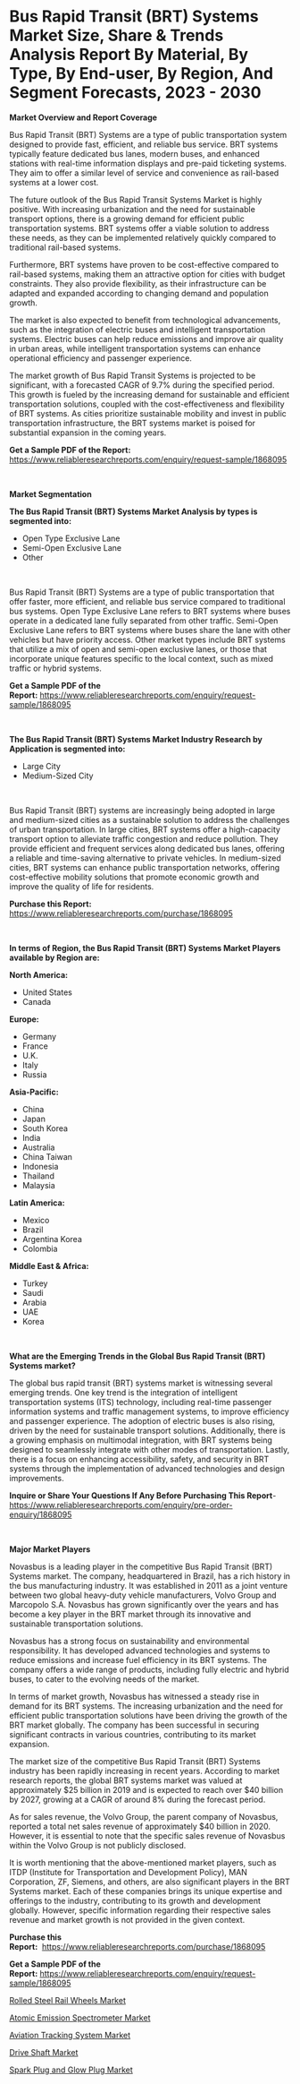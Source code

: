 <p><h1>Bus Rapid Transit (BRT) Systems Market Size, Share & Trends Analysis Report By Material, By Type, By End-user, By Region, And Segment Forecasts, 2023 - 2030</h1></p><p><strong>Market Overview and Report Coverage</strong></p>
<p><p>Bus Rapid Transit (BRT) Systems are a type of public transportation system designed to provide fast, efficient, and reliable bus service. BRT systems typically feature dedicated bus lanes, modern buses, and enhanced stations with real-time information displays and pre-paid ticketing systems. They aim to offer a similar level of service and convenience as rail-based systems at a lower cost.</p><p>The future outlook of the Bus Rapid Transit Systems Market is highly positive. With increasing urbanization and the need for sustainable transport options, there is a growing demand for efficient public transportation systems. BRT systems offer a viable solution to address these needs, as they can be implemented relatively quickly compared to traditional rail-based systems.</p><p>Furthermore, BRT systems have proven to be cost-effective compared to rail-based systems, making them an attractive option for cities with budget constraints. They also provide flexibility, as their infrastructure can be adapted and expanded according to changing demand and population growth.</p><p>The market is also expected to benefit from technological advancements, such as the integration of electric buses and intelligent transportation systems. Electric buses can help reduce emissions and improve air quality in urban areas, while intelligent transportation systems can enhance operational efficiency and passenger experience.</p><p>The market growth of Bus Rapid Transit Systems is projected to be significant, with a forecasted CAGR of 9.7% during the specified period. This growth is fueled by the increasing demand for sustainable and efficient transportation solutions, coupled with the cost-effectiveness and flexibility of BRT systems. As cities prioritize sustainable mobility and invest in public transportation infrastructure, the BRT systems market is poised for substantial expansion in the coming years.</p></p>
<p><strong>Get a Sample PDF of the Report:</strong> <a href="https://www.reliableresearchreports.com/enquiry/request-sample/1868095">https://www.reliableresearchreports.com/enquiry/request-sample/1868095</a></p>
<p>&nbsp;</p>
<p><strong>Market Segmentation</strong></p>
<p><strong>The Bus Rapid Transit (BRT) Systems Market Analysis by types is segmented into:</strong></p>
<p><ul><li>Open Type Exclusive Lane</li><li>Semi-Open Exclusive Lane</li><li>Other</li></ul></p>
<p>&nbsp;</p>
<p><p>Bus Rapid Transit (BRT) Systems are a type of public transportation that offer faster, more efficient, and reliable bus service compared to traditional bus systems. Open Type Exclusive Lane refers to BRT systems where buses operate in a dedicated lane fully separated from other traffic. Semi-Open Exclusive Lane refers to BRT systems where buses share the lane with other vehicles but have priority access. Other market types include BRT systems that utilize a mix of open and semi-open exclusive lanes, or those that incorporate unique features specific to the local context, such as mixed traffic or hybrid systems.</p></p>
<p><strong>Get a Sample PDF of the Report:</strong>&nbsp;<a href="https://www.reliableresearchreports.com/enquiry/request-sample/1868095">https://www.reliableresearchreports.com/enquiry/request-sample/1868095</a></p>
<p>&nbsp;</p>
<p><strong>The Bus Rapid Transit (BRT) Systems Market Industry Research by Application is segmented into:</strong></p>
<p><ul><li>Large City</li><li>Medium-Sized City</li></ul></p>
<p>&nbsp;</p>
<p><p>Bus Rapid Transit (BRT) systems are increasingly being adopted in large and medium-sized cities as a sustainable solution to address the challenges of urban transportation. In large cities, BRT systems offer a high-capacity transport option to alleviate traffic congestion and reduce pollution. They provide efficient and frequent services along dedicated bus lanes, offering a reliable and time-saving alternative to private vehicles. In medium-sized cities, BRT systems can enhance public transportation networks, offering cost-effective mobility solutions that promote economic growth and improve the quality of life for residents.</p></p>
<p><strong>Purchase this Report:</strong>&nbsp; <a href="https://www.reliableresearchreports.com/purchase/1868095">https://www.reliableresearchreports.com/purchase/1868095</a></p>
<p>&nbsp;</p>
<p><strong>In terms of Region, the Bus Rapid Transit (BRT) Systems Market Players available by Region are:</strong></p>
<p>
    <p> <strong> North America: </strong>
        <ul>
            <li>United States</li>
            <li>Canada</li>
        </ul>
        </p> 
    <p> <strong> Europe: </strong>
        <ul>
            <li>Germany</li>
            <li>France</li>
            <li>U.K.</li>
            <li>Italy</li>
            <li>Russia</li>
        </ul>
        </p> 
    <p> <strong> Asia-Pacific: </strong>
        <ul>
            <li>China</li>
            <li>Japan</li>
            <li>South Korea</li>
            <li>India</li>
            <li>Australia</li>
            <li>China Taiwan</li>
            <li>Indonesia</li>
            <li>Thailand</li>
            <li>Malaysia</li>
        </ul>
        </p> 
    <p> <strong> Latin America: </strong>
        <ul>
            <li>Mexico</li>
            <li>Brazil</li>
            <li>Argentina Korea</li>
            <li>Colombia</li>
        </ul>
        </p> 
    <p> <strong> Middle East & Africa: </strong>
        <ul>
            <li>Turkey</li>
            <li>Saudi</li>
            <li>Arabia</li>
            <li>UAE</li>
            <li>Korea</li>
        </ul>
    </p>
    </p>
<p>&nbsp;</p>
<p><strong>What are the Emerging Trends in the Global Bus Rapid Transit (BRT) Systems market?</strong></p>
<p><p>The global bus rapid transit (BRT) systems market is witnessing several emerging trends. One key trend is the integration of intelligent transportation systems (ITS) technology, including real-time passenger information systems and traffic management systems, to improve efficiency and passenger experience. The adoption of electric buses is also rising, driven by the need for sustainable transport solutions. Additionally, there is a growing emphasis on multimodal integration, with BRT systems being designed to seamlessly integrate with other modes of transportation. Lastly, there is a focus on enhancing accessibility, safety, and security in BRT systems through the implementation of advanced technologies and design improvements.</p></p>
<p><strong>Inquire or Share Your Questions If Any Before Purchasing This Report</strong>- <a href="https://www.reliableresearchreports.com/enquiry/pre-order-enquiry/1868095">https://www.reliableresearchreports.com/enquiry/pre-order-enquiry/1868095</a></p>
<p>&nbsp;</p>
<p><strong>Major Market Players</strong></p>
<p><p>Novasbus is a leading player in the competitive Bus Rapid Transit (BRT) Systems market. The company, headquartered in Brazil, has a rich history in the bus manufacturing industry. It was established in 2011 as a joint venture between two global heavy-duty vehicle manufacturers, Volvo Group and Marcopolo S.A. Novasbus has grown significantly over the years and has become a key player in the BRT market through its innovative and sustainable transportation solutions.</p><p>Novasbus has a strong focus on sustainability and environmental responsibility. It has developed advanced technologies and systems to reduce emissions and increase fuel efficiency in its BRT systems. The company offers a wide range of products, including fully electric and hybrid buses, to cater to the evolving needs of the market.</p><p>In terms of market growth, Novasbus has witnessed a steady rise in demand for its BRT systems. The increasing urbanization and the need for efficient public transportation solutions have been driving the growth of the BRT market globally. The company has been successful in securing significant contracts in various countries, contributing to its market expansion.</p><p>The market size of the competitive Bus Rapid Transit (BRT) Systems industry has been rapidly increasing in recent years. According to market research reports, the global BRT systems market was valued at approximately $25 billion in 2019 and is expected to reach over $40 billion by 2027, growing at a CAGR of around 8% during the forecast period.</p><p>As for sales revenue, the Volvo Group, the parent company of Novasbus, reported a total net sales revenue of approximately $40 billion in 2020. However, it is essential to note that the specific sales revenue of Novasbus within the Volvo Group is not publicly disclosed.</p><p>It is worth mentioning that the above-mentioned market players, such as ITDP (Institute for Transportation and Development Policy), MAN Corporation, ZF, Siemens, and others, are also significant players in the BRT Systems market. Each of these companies brings its unique expertise and offerings to the industry, contributing to its growth and development globally. However, specific information regarding their respective sales revenue and market growth is not provided in the given context.</p></p>
<p><strong>Purchase this Report:</strong>&nbsp;&nbsp;<a href="https://www.reliableresearchreports.com/purchase/1868095">https://www.reliableresearchreports.com/purchase/1868095</a></p>
<p></p>
<p><strong>Get a Sample PDF of the Report:</strong>&nbsp;<a href="https://www.reliableresearchreports.com/enquiry/request-sample/1868095">https://www.reliableresearchreports.com/enquiry/request-sample/1868095</a></p>
<p><p><a href="https://github.com/rahu1502/Market-Research-Report-List-1/blob/main/rolled-steel-rail-wheels-market.md">Rolled Steel Rail Wheels Market</a></p><p><a href="https://www.linkedin.com/pulse/atomic-emission-spectrometer-market-size-share-global-aa3mf/">Atomic Emission Spectrometer Market</a></p><p><a href="https://www.linkedin.com/pulse/decoding-aviation-tracking-system-market-deep-dive-latest-wfoqf/">Aviation Tracking System Market</a></p><p><a href="https://medium.com/@marlonblick/drive-shaft-market-exploring-market-share-market-trends-and-future-growth-991bb22d4f7f">Drive Shaft Market</a></p><p><a href="https://medium.com/@yvettelesch/spark-plug-and-glow-plug-market-insight-market-trends-growth-forecasted-from-2023-to-2030-f5cbac1e254c">Spark Plug and Glow Plug Market</a></p></p>